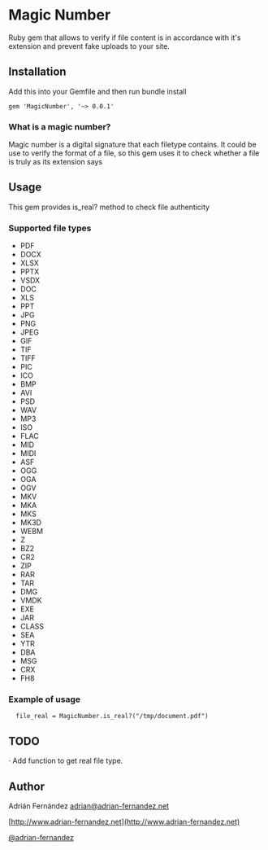 Magic Number
===============

Ruby gem that allows to verify if file content is in accordance with it's extension and prevent fake uploads to your site.

Installation
------------

Add this into your Gemfile and then run bundle install

    gem 'MagicNumber', '~> 0.0.1'

### What is a magic number?
Magic number is a digital signature that each filetype contains. It could be use to verify the format of a file, so this gem uses it to check whether a file is truly as its extension says

Usage
-----
This gem provides is_real? method to check file authenticity

### Supported file types

- PDF
- DOCX
- XLSX
- PPTX
- VSDX
- DOC
- XLS
- PPT
- JPG
- PNG
- JPEG
- GIF
- TIF
- TIFF
- PIC
- ICO
- BMP
- AVI
- PSD
- WAV
- MP3
- ISO
- FLAC
- MID
- MIDI
- ASF
- OGG
- OGA
- OGV
- MKV
- MKA
- MKS
- MK3D
- WEBM
- Z
- BZ2
- CR2
- ZIP
- RAR
- TAR
- DMG
- VMDK
- EXE
- JAR
- CLASS
- SEA
- YTR
- DBA
- MSG
- CRX
- FH8

### Example of usage
```erb
  file_real = MagicNumber.is_real?("/tmp/document.pdf")
```

## TODO
 · Add function to get real file type.

## Author

Adrián Fernández <adrian@adrian-fernandez.net>

[http://www.adrian-fernandez.net](http://www.adrian-fernandez.net)

[@adrian-fernandez](https://twitter.com/adrianfdez14)

